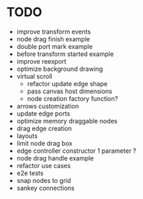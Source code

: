# TODO

- improve transform events
- node drag finish example
- double port mark example
- before transform started example
- improve reexport
- optimize background drawing
- virtual scroll
  - refactor update edge shape
  - pass canvas host dimensions
  - node creation factory function?
- arrows customization
- update edge ports
- optimize memory draggable nodes
- drag edge creation
- layouts
- limit node drag box
- edge controller constructor 1 parameter ?
- node drag handle example
- refactor use cases
- e2e tests
- snap nodes to grid
- sankey connections
